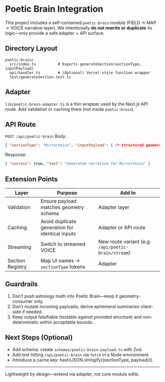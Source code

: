 # Poetic Brain Integration

This project includes a self-contained `poetic-brain` module (FIELD → MAP → VOICE narrative layer). We intentionally **do not rewrite or duplicate** its logic—only provide a safe adapter + API surface.

## Directory Layout
```
poetic-brain/
  src/index.ts          # Exports generateSection(sectionType, inputPayload)
  api/handler.ts        # (Optional) Vercel-style function wrapper
  test/generateSection.test.ts
```

## Adapter
`lib/poetic-brain-adapter.ts` is a thin wrapper used by the Next.js API route. Add validation or caching there (not inside `poetic-brain`).

## API Route
`POST /api/poetic-brain`
Body:
```json
{ "sectionType": "MirrorVoice", "inputPayload": { /* structured geometry */ } }
```
Response:
```json
{ "success": true, "text": "Generated narrative for MirrorVoice" }
```

## Extension Points
| Layer | Purpose | Add In |
|-------|---------|--------|
| Validation | Ensure payload matches geometry schema | Adapter layer |
| Caching | Avoid duplicate generation for identical inputs | Adapter or API route |
| Streaming | Switch to streamed VOICE | New route variant (e.g. `/api/poetic-brain/stream`) |
| Section Registry | Map UI names → `sectionType` tokens | Adapter |

## Guardrails
1. Don’t push astrology math into Poetic Brain—keep it geometry-consumer only.
2. Don’t mutate incoming payloads; derive ephemeral summaries client-side if needed.
3. Keep output falsifiable (testable against provided structure) and non-deterministic within acceptable bounds.

## Next Steps (Optional)
- Add schema: create `schemas/poetic-brain-payload.ts` with Zod.
- Add test hitting `/api/poetic-brain` via `fetch` in a Node environment.
- Introduce a cache key: hash(JSON.stringify({sectionType, payload})).

---
Lightweight by design—extend via adapter, not core module edits.
